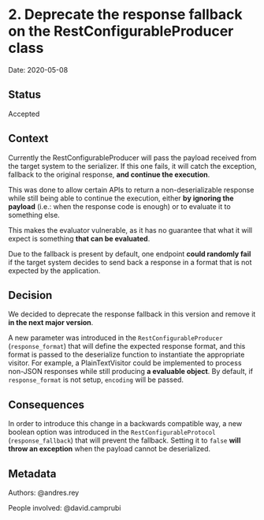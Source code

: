 # 2. Deprecate the response fallback on the RestConfigurableProducer class

Date: 2020-05-08

## Status

Accepted

## Context

Currently the RestConfigurableProducer will pass the payload received from the target system to the serializer. If this one fails, it will catch the exception, fallback to the original response, **and continue the execution**.

This was done to allow certain APIs to return a non-deserializable response while still being able to continue the execution, either **by ignoring the payload** (i.e.: when the response code is enough) or to evaluate it to something else.

This makes the evaluator vulnerable, as it has no guarantee that what it will expect is something **that can be evaluated**.

Due to the fallback is present by default, one endpoint **could randomly fail** if the target system decides to send back a response in a format that is not expected by the application.

## Decision

We decided to deprecate the response fallback in this version and remove it **in the next major version**. 

A new parameter was introduced in the `RestConfigurableProducer` (`response_format`) that will define the expected response format, and this format is passed to the deserialize function to instantiate the appropriate visitor. For example, a PlainTextVisitor could be implemented to process non-JSON responses while still producing **a evaluable object**. By default, if `response_format` is not setup, `encoding` will be passed.

## Consequences

In order to introduce this change in a backwards compatible way, a new boolean option was introduced in the `RestConfigurableProtocol` (`response_fallback`) that will prevent the fallback. Setting it to `false` **will throw an exception** when the payload cannot be deserialized.

## Metadata
Authors: @andres.rey

People involved: @david.camprubi

